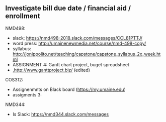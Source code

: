 ## Investigate bill due date / financial aid / enrollment

NMD498:
- slack; https://nmd498-2018.slack.com/messages/CCL81PTTJ/
- word press: http://umainenewmedia.net/course/nmd-498-copy/
- syllabus: http://jonippolito.net/teaching/capstone/capstone_syllabus_2x_week.html
- ASSIGNMENT 4: Gantt chart project, buget spreadsheet
- ,http://www.ganttproject.biz/ (edited)


COS312: 
- Assignenmnts on Black board (https://my.umaine.edu)
- assigments  3: 

NMD344:
- Is Slack: https://nmd344.slack.com/messages
